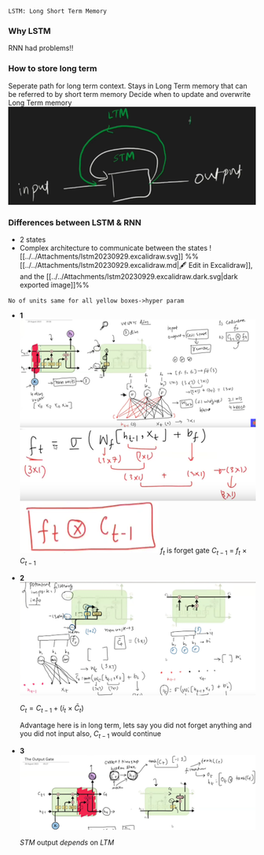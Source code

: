 
`LSTM: Long Short Term Memory`
### Why LSTM
RNN had problems!!

### How to store long term

Seperate path for long term context.
Stays in Long Term memory that can be referred to by short term memory
Decide when to update and overwrite Long Term memory
![](../../Attachments/lstm-20230929.png)

### Differences between LSTM & RNN
- 2 states
- Complex architecture to communicate between the states
![[../../Attachments/lstm20230929.excalidraw.svg]]
%%[[../../Attachments/lstm20230929.excalidraw.md|🖋 Edit in Excalidraw]], and the [[../../Attachments/lstm20230929.excalidraw.dark.svg|dark exported image]]%%

`No of units same for all yellow boxes->hyper param`

-  **1**
	![](../../Attachments/lstm-20230929-2.png)
	![](../../Attachments/lstm-20230929-3.png)
	![](../../Attachments/lstm-20230929-4.png)
	$f_t$ is forget gate
	$C_{t-1}$ = $f_t$ $\times$ $C_{t-1}$

-  **2**
	![](../../Attachments/lstm-20230929-5.png)
	
	$C_t=C_{t-1}+(i_t\:\times\:\bar{C}_t)$

	Advantage here is in long term, lets say you did not forget anything and you did not input also, $C_{t-1}$ would continue

-  **3**
	![](../../Attachments/lstm-20230929-6.png)
	
	*STM* output *depends* on *LTM*
